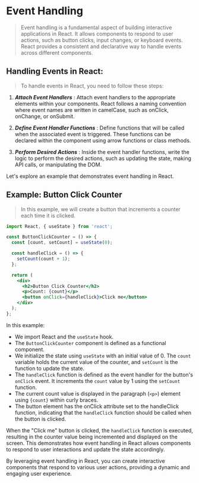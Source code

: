 # Event Handling
> Event handling is a fundamental aspect of building interactive applications in React. It allows components to respond to user actions, such as button clicks, input changes, or keyboard events. React provides a consistent and declarative way to handle events across different components.

## Handling Events in React:
> To handle events in React, you need to follow these steps:

1. ***Attach Event Handlers*** : Attach event handlers to the appropriate elements within your components. React follows a naming convention where event names are written in camelCase, such as onClick, onChange, or onSubmit.

2. ***Define Event Handler Functions*** : Define functions that will be called when the associated event is triggered. These functions can be declared within the component using arrow functions or class methods.

3. ***Perform Desired Actions*** : Inside the event handler functions, write the logic to perform the desired actions, such as updating the state, making API calls, or manipulating the DOM.

Let's explore an example that demonstrates event handling in React.

## Example: Button Click Counter
> In this example, we will create a button that increments a counter each time it is clicked.

```jsx
import React, { useState } from 'react';

const ButtonClickCounter = () => {
  const [count, setCount] = useState(0);

  const handleClick = () => {
    setCount(count + 1);
  };

  return (
    <div>
      <h2>Button Click Counter</h2>
      <p>Count: {count}</p>
      <button onClick={handleClick}>Click me</button>
    </div>
  );
};
```

In this example:

* We import React and the `useState` hook.
* The `ButtonClickCounter` component is defined as a functional component.
* We initialize the state using `useState` with an initial value of 0. The `count` variable holds the current value of the counter, and `setCount` is the function to update the state.
* The `handleClick` function is defined as the event handler for the button's `onClick` event. It increments the `count` value by 1 using the `setCount` function.
* The current count value is displayed in the paragraph (`<p>`) element using `{count}` within curly braces.
* The button element has the onClick attribute set to the handleClick function, indicating that the `handleClick` function should be called when the button is clicked.

When the "Click me" button is clicked, the `handleClick` function is executed, resulting in the counter value being incremented and displayed on the screen. This demonstrates how event handling in React allows components to respond to user interactions and update the state accordingly.

By leveraging event handling in React, you can create interactive components that respond to various user actions, providing a dynamic and engaging user experience.